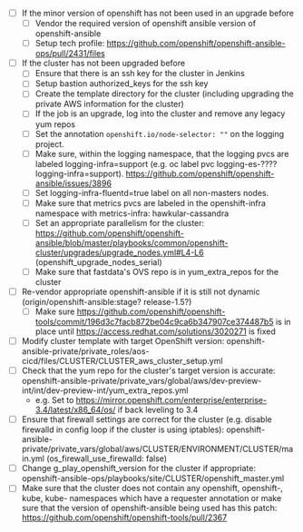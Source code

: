 - [ ] If the minor version of openshift has not been used in an upgrade before
  - [ ] Vendor the required version of openshift ansible version of openshift-ansible
  - [ ] Setup tech profile: https://github.com/openshift/openshift-ansible-ops/pull/2431/files
- [ ] If the cluster has not been upgraded before
  - [ ] Ensure that there is an ssh key for the cluster in Jenkins
  - [ ] Setup bastion authorized_keys for the ssh key
  - [ ] Create the template directory for the cluster (including upgrading the private AWS information for the cluster)
  - [ ] If the job is an upgrade, log into the cluster and remove any legacy yum repos
  - [ ] Set the annotation `openshift.io/node-selector: ""` on the logging project. 
  - [ ] Make sure, within the logging namespace, that the logging pvcs are labeled logging-infra=support  (e.g. oc label pvc logging-es-???? logging-infra=support). https://github.com/openshift/openshift-ansible/issues/3896
  - [ ] Set logging-infra-fluentd=true label on all non-masters nodes.
  - [ ] Make sure that metrics pvcs are labeled in the openshift-infra namespace with metrics-infra: hawkular-cassandra
  - [ ] Set an appropriate parallelism for the cluster: https://github.com/openshift/openshift-ansible/blob/master/playbooks/common/openshift-cluster/upgrades/upgrade_nodes.yml#L4-L6  (openshift_upgrade_nodes_serial)
  - [ ] Make sure that fastdata's OVS repo is in yum_extra_repos for the cluster
- [ ] Re-vendor appropriate openshift-ansible if it is still not dynamic  (origin/openshift-ansible:stage? release-1.5?)
  - [ ] Make sure https://github.com/openshift/openshift-tools/commit/196d3c7facb872be04c9ca6b347907ce374487b5 is in place until https://access.redhat.com/solutions/3020271 is fixed
- [ ] Modify cluster template with target OpenShift version: openshift-ansible-private/private_roles/aos-cicd/files/CLUSTER/CLUSTER_aws_cluster_setup.yml
- [ ] Check that the yum repo for the cluster's target version is accurate: openshift-ansible-private/private_vars/global/aws/dev-preview-int/int/dev-preview-int/yum_extra_repos.yml
  - e.g. Set to https://mirror.openshift.com/enterprise/enterprise-3.4/latest/x86_64/os/ if back leveling to 3.4
- [ ] Ensure that firewall settings are correct for the cluster (e.g. disable firewalld in config loop if the cluster is using iptables): openshift-ansible-private/private_vars/global/aws/CLUSTER/ENVIRONMENT/CLUSTER/main.yml  (os_firewall_use_firewalld: false)
- [ ] Change g_play_openshift_version for the cluster if appropriate: openshift-ansible-ops/playbooks/site/CLUSTER/openshift_master.yml
- [ ] Make sure that the cluster does not contain any openshift, openshift-, kube, kube- namespaces which have a requester annotation or make sure that the version of openshift-ansible being used has this patch: https://github.com/openshift/openshift-tools/pull/2367
